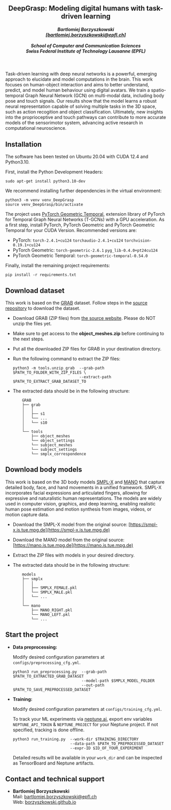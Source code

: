 <p align="center">

  <h2 align="center"><b>DeepGrasp</b>: Modeling digital humans with task-driven learning</h1>

  
  <h5 align="center"> Bartlomiej Borzyszkowski
   <br>
   <a href="mailto:bartlomiej.borzyszkowski@epfl.ch">[bartlomiej.borzyszkowski@epfl.ch]</a>
   <br>
   <br>
  School of Computer and Communication Sciences
    <br>
   Swiss Federal Institute of Technology Lausanne (EPFL)
  </h5>
</p>
<br>

Task-driven learning with deep neural networks is a powerful, emerging approach to elucidate and model computations in the brain. This work focuses on human-object interaction and aims to better understand, predict, and model human behaviour using digital avatars. We train a spatio-temporal Graph Neural Network (GCN) on multi-modal data, including body pose and touch signals. Our results show that the model learns a robust neural representation capable of solving multiple tasks in the 3D space, such as action recogition and object classification. Ultimately, new insights into the proprioceptive and touch pathways can contribute to more accurate models of the sensorimotor system, advancing active research in computational neuroscience.

## Installation

The software has been tested on Ubuntu 20.04 with CUDA 12.4 and Python3.10.

First, install the Python Development Headers:
```
sudo apt-get install python3.10-dev
```

We recommend installing further dependencies in the virtual environment:
```
python3 -m venv venv_DeepGrasp
source venv_DeepGrasp/bin/activate
```

The project uses [PyTorch Geometric Temporal](https://pytorch-geometric-temporal.readthedocs.io/en/latest/index.html), extension library of PyTorch for Temporal Graph Neural Networks (T-GCNs) with a GPU acceleration. As a first step, install PyTorch, PyTorch Geometric and PyTorch Geometric Temporal for your CUDA Version. Recommended versions are:
- PyTorch: `torch-2.4.1+cu124` `torchaudio-2.4.1+cu124` `torchvision-0.19.1+cu124`
- PyTorch Geometric: `torch-geometric-2.6.1` `pyg_lib-0.4.0+pt24cu124`
- PyTorch Geometric Temporal: `torch-geometric-temporal-0.54.0`

Finally, install the remaining project requirements:
```
pip install -r requirements.txt
```

## Download dataset
This work is based on the [GRAB](https://grab.is.tue.mpg.de/) dataset. Follow steps in the [source repository](https://github.com/otaheri/GRAB#getting-started) to download the dataset.

- Download GRAB (ZIP files) from [the source website](http://grab.is.tue.mpg.de). Please do NOT unzip the files yet.
- Make sure to get access to the **object_meshes.zip** before continuing to the next steps.
- Put all the downloaded ZIP files for GRAB in your destination directory.
- Run the following command to extract the ZIP files:

    ```Shell
    python3 -m tools.unzip_grab  --grab-path $PATH_TO_FOLDER_WITH_ZIP_FILES \
                                 --extract-path $PATH_TO_EXTRACT_GRAB_DATASET_TO
    ```
- The extracted data should be in the following structure:
    ```Shell
        GRAB
        ├── grab
        │   │
        │   ├── s1
        │   └── ...
        │   └── s10
        │
        └── tools
            ├── object_meshes
            └── object_settings
            └── subject_meshes
            └── subject_settings
            └── smplx_correspondence

    ```

## Download body models
This work is based on the 3D body models [SMPL-X](https://smpl-x.is.tue.mpg.de) and [MANO](https://mano.is.tue.mpg.de/) that capture detailed body, face, and hand movements in a unified framework. SMPL-X incorporates facial expressions and articulated fingers, allowing for expressive and naturalistic human representations. The models are widely used in computer vision, graphics, and deep learning, enabling realistic human pose estimation and motion synthesis from images, videos, or motion capture data. 

- Download the SMPL-X model from the original source: [https://smpl-x.is.tue.mpg.de](https://smpl-x.is.tue.mpg.de)
- Download the MANO model from the original source: [https://mano.is.tue.mpg.de](https://mano.is.tue.mpg.de)
- Extract the ZIP files with models in your desired directory.
- The extracted data should be in the following structure:
    
    ```Shell
        models
        ├── smplx
        │   │
        │   ├── SMPLX_FEMALE.pkl
        │   └── SMPLX_MALE.pkl
        │   └── ...
        │
        └── mano
            ├── MANO_RIGHT.pkl
            └── MANO_LEFT.pkl
            └── ...
    ```

## Start the project
- <b>Data preprocessing:</b> <br>


    Modify desired configuration parameters at `configs/preprocessing_cfg.yml`.

    ```Shell
    python3 run_preprocessing.py  --grab-path $PATH_TO_EXTRACTED_GRAB_DATASET 
                                  --model-path $SMPLX_MODEL_FOLDER 
                                  --out-path $PATH_TO_SAVE_PREPROCESSED_DATASET
    ```
- <b>Training:</b> <br>

    Modify desired configuration parameters at `configs/training_cfg.yml`.

    To track your ML experiments via [neptune.ai](https://neptune.ai/), export env variables `NEPTUNE_API_TOKEN` & `NEPTUNE_PROJECT` for your Neptune project. If not specified, tracking is done offline.

    ```Shell
    python3 run_training.py  --work-dir $TRAINING_DIRECTORY 
                             --data-path $PATH_TO_PREPROCESSED_DATASET
                             --expr-ID $ID_OF_YOUR_EXPERIMENT
    ```
    Detailed results will be available in your `work_dir` and can be inspected as TensorBoard and Neptune artifacts.

## Contact and technical support
- <b>Bartlomiej Borzyszkowski</b> <br>
    Mail: <a href="mailto:bartlomiej.borzyszkowski@epfl.ch">bartlomiej.borzyszkowski@epfl.ch</a> <br>
    Web: <a href="https://borzyszkowski.github.io/">borzyszkowski.github.io</a>

